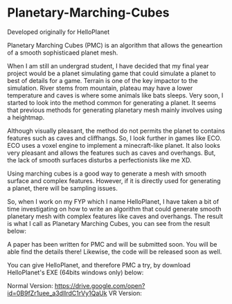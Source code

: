 # Planetary-Marching-Cubes
Developed originally for HelloPlanet

Planetary Marching Cubes (PMC) is an algorithm that allows the geneartion of a smooth sophisticaed planet mesh.

When I am still an undergrad student, I have decided that my final year project would be a planet simulating game that could simulate a planet to best of details for a game. Terrain is one of the key impactor to the simulation. River stems from mountain, plateau may have a lower temperature and caves is where some animals like bats sleeps. Very soon, I started to look into the method common for generating a planet. It seems that previous methods for generating planetary mesh mainly involves using a heightmap. 

Although visually pleasant, the method do not permits the planet to contains features such as caves and cliffhangs. So, I look further in games like ECO. ECO uses a voxel engine to implement a minecraft-like planet. It also looks very pleasant and allows the features such as caves and overhangs. But, the lack of smooth surfaces disturbs a perfectionists like me XD.

Using marching cubes is a good way to generate a mesh with smooth surface and complex features. However, if it is directly used for generating a planet, there will be sampling issues.

So, when I work on my FYP which I name HelloPlanet, I have taken a bit of time investigating on how to write an algorithm that could generate smooth planetary mesh with complex features like caves and overhangs. The result is what I call as Planetary Marching Cubes, you can see from the result below:

A paper has been written for PMC and will be submitted soon. You will be able find the details there! Likewise, the code will be released soon as well.

You can give HelloPlanet, and therefore PMC a try, by download HelloPlanet's EXE (64bits windows only) below:

Normal Version: https://drive.google.com/open?id=0B9fZr1uee_a3dllrdC1rVy1QaUk
VR Version:
